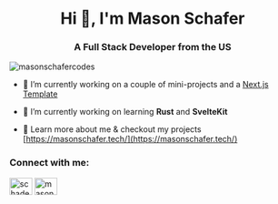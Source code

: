 <h1 align="center">Hi 👋, I'm Mason Schafer</h1>
<h3 align="center">A Full Stack Developer from the US</h3>

<p align="left"> <img src="https://komarev.com/ghpvc/?username=masonschafercodes&label=Profile%20views&color=b67900&style=flat" alt="masonschafercodes" /> </p>

- 🔭 I’m currently working on a couple of mini-projects and a [Next.js Template](https://github.com/masonschafercodes/next-prisma-auth-template)

- 🌱 I’m currently working on learning **Rust** and **SvelteKit**

- 📄 Learn more about me & checkout my projects [https://masonschafer.tech/](https://masonschafer.tech/)

<h3 align="left">Connect with me:</h3>
<p align="left">
<a href="https://twitter.com/schadev_" target="blank"><img align="center" src="https://raw.githubusercontent.com/rahuldkjain/github-profile-readme-generator/master/src/images/icons/Social/twitter.svg" alt="schadev_" height="30" width="40" /></a>
<a href="https://linkedin.com/in/masonschafer" target="blank"><img align="center" src="https://raw.githubusercontent.com/rahuldkjain/github-profile-readme-generator/master/src/images/icons/Social/linked-in-alt.svg" alt="masonschafer" height="30" width="40" /></a>
</p>
